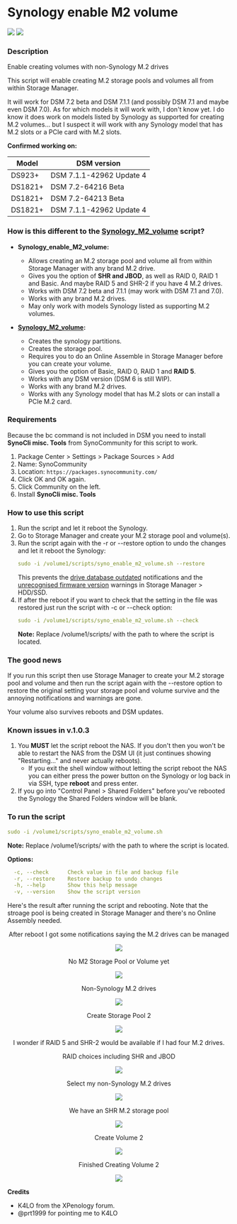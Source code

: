 # Synology enable M2 volume

<a href="https://github.com/007revad/Synology_enable_M2_volume/releases"><img src="https://img.shields.io/github/release/007revad/Synology_enable_M2_volume.svg"></a>
<a href="https://hits.seeyoufarm.com"><img src="https://hits.seeyoufarm.com/api/count/incr/badge.svg?url=https%3A%2F%2Fgithub.com%2F007revad%2FSynology_enable_M2_volumeh&count_bg=%2379C83D&title_bg=%23555555&icon=&icon_color=%23E7E7E7&title=hits&edge_flat=false"/></a>

### Description

Enable creating volumes with non-Synology M.2 drives

This script will enable creating M.2 storage pools and volumes all from within Storage Manager.

It will work for DSM 7.2 beta and DSM 7.1.1 (and possibly DSM 7.1 and maybe even DSM 7.0). As for which models it will work with, I don't know yet. I do know it does work on models listed by Synology as supported for creating M.2 volumes... but I suspect it will work with any Synology model that has M.2 slots or a PCIe card with M.2 slots.

**Confirmed working on:**

| Model        | DSM version              |
| ------------ |--------------------------|
| DS923+       | DSM 7.1.1-42962 Update 4 |
| DS1821+      | DSM 7.2-64216 Beta       |
| DS1821+      | DSM 7.2-64213 Beta       |
| DS1821+      | DSM 7.1.1-42962 Update 4 |

### How is this different to the <a href="https://github.com/007revad/Synology_M2_volume">Synology_M2_volume</a> script?

- **Synology_enable_M2_volume:**
    - Allows creating an M.2 storage pool and volume all from within Storage Manager with any brand M.2 drive.
    - Gives you the option of **SHR and JBOD**, as well as RAID 0, RAID 1 and Basic. And maybe RAID 5 and SHR-2 if you have 4 M.2 drives.
    - Works with DSM 7.2 beta and 7.1.1 (may work with DSM 7.1 and 7.0).
    - Works with any brand M.2 drives.
    - May only work with models Synology listed as supporting M.2 volumes.

- **<a href="https://github.com/007revad/Synology_M2_volume">Synology_M2_volume</a>:**
    - Creates the synology partitions.
    - Creates the storage pool.
    - Requires you to do an Online Assemble in Storage Manager before you can create your volume.
    - Gives you the option of Basic, RAID 0, RAID 1 and **RAID 5**.
    - Works with any DSM version (DSM 6 is still WIP).
    - Works with any brand M.2 drives.
    - Works with any Synology model that has M.2 slots or can install a PCIe M.2 card.

### Requirements

Because the bc command is not included in DSM you need to install **SynoCli misc. Tools** from SynoCommunity for this script to work.

1. Package Center > Settings > Package Sources > Add
2. Name: SynoCommunity
3. Location: `https://packages.synocommunity.com/`
4. Click OK and OK again.
5. Click Community on the left.
6. Install **SynoCli misc. Tools**

### How to use this script

1. Run the script and let it reboot the Synology.
2. Go to Storage Manager and create your M.2 storage pool and volume(s).
3. Run the script again with the -r or --restore option to undo the changes and let it reboot the Synology:
    ```YAML
    sudo -i /volume1/scripts/syno_enable_m2_volume.sh --restore
    ```
    This prevents the <a href="/images/14-gotta-fix-this.png">drive database outdated</a> notifications and the <a href="/images/15-gotta-fix-this-too.png">unrecognised firmware version</a> warnings in Storage Manager > HDD/SSD.
4. If after the reboot if you want to check that the setting in the file was restored just run the script with -c or --check option:
    ```YAML
    sudo -i /volume1/scripts/syno_enable_m2_volume.sh --check
    ```
    **Note:** Replace /volume1/scripts/ with the path to where the script is located.

### The good news

If you run this script then use Storage Manager to create your M.2 storage pool and volume and then run the script again with the --restore option to restore the original setting your storage pool and volume survive and the annoying notifications and warnings are gone.

Your volume also survives reboots and DSM updates.

### Known issues in v.1.0.3

1. You **MUST** let the script reboot the NAS. If you don't then you won't be able to restart the NAS from the DSM UI (it just continues showing "Restarting..." and never actually reboots).
    - If you exit the shell window without letting the script reboot the NAS you can either press the power button on the Synology or log back in via SSH, type **reboot** and press enter.
2. If you go into "Control Panel > Shared Folders" before you've rebooted the Synology the Shared Folders window will be blank.


### To run the script ###

```YAML
sudo -i /volume1/scripts/syno_enable_m2_volume.sh
```

**Note:** Replace /volume1/scripts/ with the path to where the script is located.

**Options:**
```YAML
  -c, --check      Check value in file and backup file
  -r, --restore    Restore backup to undo changes
  -h, --help       Show this help message
  -v, --version    Show the script version
```

Here's the result after running the script and rebooting. Note that the stroage pool is being created in Storage Manager and there's no Online Assembly needed.

<p align="center">After reboot I got some notifications saying the M.2 drives can be managed</p>
<p align="center"><img src="/images/1b-after-reboot.png"></p>

<p align="center">No M2 Storage Pool or Volume yet</p>
<p align="center"><img src="/images/2-no-m2-volume-yet.png"></p>

<p align="center">Non-Synology M.2 drives</p>
<p align="center"><img src="/images/3-non-synology-m2-drives-2.png"></p>

<p align="center">Create Storage Pool 2</p>
<p align="center"><img src="/images/4-create-storage-pool-3.png"></p>

<p align="center">I wonder if RAID 5 and SHR-2 would be available if I had four M.2 drives.</p>

<p align="center">RAID choices including SHR and JBOD</p>
<p align="center"><img src="/images/5-raid-choices-2.png"></p>

<p align="center">Select my non-Synology M.2 drives</p>
<p align="center"><img src="/images/7-select-non-synology-drives-2.png"></p>

<p align="center">We have an SHR M.2 storage pool</p>
<p align="center"><img src="/images/10-we-have-a-m2.storage-pool-2.png"></p>

<p align="center">Create Volume 2</p>
<p align="center"><img src="/images/11-create-volume-3.png"></p>

<p align="center">Finished Creating Volume 2</p>
<p align="center"><img src="/images/13-finished-3.png"></p>

**Credits**
- K4LO from the XPenology forum.
- @prt1999 for pointing me to K4LO

